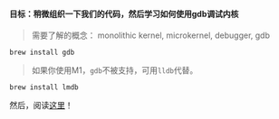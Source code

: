 #### 目标：稍微组织一下我们的代码，然后学习如何使用gdb调试内核 

> 需要了解的概念： monolithic kernel, microkernel, debugger, gdb

```
brew install gdb
```

> 如果你使用M1，`gdb`不被支持，可用`lldb`代替。

```
brew install lmdb
```


然后，阅读[这里](https://www.tutorialspoint.com/gnu_debugger/index.htm)！
